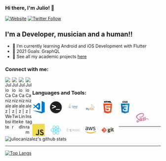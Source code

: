 ### Hi there, I'm Julio! 👋

[![Website](https://img.shields.io/website?label=juliocanizalez.com&style=for-the-badge&url=https%3A%2F%2Fjuliocanizalez.com)](https://juliocanizalez.com)
[![Twitter Follow](https://img.shields.io/twitter/follow/julioecanizalez?color=1DA1F2&logo=twitter&style=for-the-badge)](https://twitter.com/intent/follow?original_referer=https%3A%2F%2Fgithub.com%2FcodeSTACKr&screen_name=julioecanizalez)

## I'm a Developer, musician and a human!!

- :seedling: I’m currently learning Android and iOS Development with Flutter
- :goal_net: 2021 Goals: GraphQL 
- :page_facing_up: See all my academic projects [here](https://github.com/ProjectsbyJulio)
### Connect with me:

[<img align="left" alt="Julio Canizalez | Website" width="22px" src="https://res.cloudinary.com/dqaav1s3t/image/upload/v1613343759/Web/icons8-buscar-en-el-navegador-64_ic8xeg.png"/>][website]
[<img align="left" alt="Julio Canizalez | Twitter" width="22px" src="https://res.cloudinary.com/dqaav1s3t/image/upload/v1613343888/Web/icons8-twitter-64_wbeeey.png" />][twitter]
[<img align="left" alt="Julio Canizalez | LinkedIn" width="22px" src="https://res.cloudinary.com/dqaav1s3t/image/upload/v1613343969/Web/icons8-linkedin-96_ewplyr.png" />][linkedin]
[<img align="left" alt="Julio Canizalez | Instagram" width="22px" src="https://res.cloudinary.com/dqaav1s3t/image/upload/v1613344018/Web/icons8-instagram-96_qwh7dy.png" />][instagram]


<br />

### Languages and Tools:

<img title="Visual Studio Code" align="left" alt="Visual Studio Code" width="40px" src="https://raw.githubusercontent.com/github/explore/80688e429a7d4ef2fca1e82350fe8e3517d3494d/topics/visual-studio-code/visual-studio-code.png" style="margin-right: 1rem"/>
<img title="Command Line" align="left" alt="Terminal" width="40px" src="https://raw.githubusercontent.com/github/explore/80688e429a7d4ef2fca1e82350fe8e3517d3494d/topics/terminal/terminal.png" style="margin-right: 1rem"/>
<img title="Java" align="left" alt="Java" width="40px" src="https://raw.githubusercontent.com/github/explore/master/topics/java/java.png" style="margin-right: 1rem" />
<img title="MySQL" align="left" alt="MySQL" width="40px" src="https://raw.githubusercontent.com/github/explore/80688e429a7d4ef2fca1e82350fe8e3517d3494d/topics/mysql/mysql.png" 
style="margin-right: 1rem"/>
<img title="HTML5" align="left" alt="HTML5" width="40px" src="https://raw.githubusercontent.com/github/explore/80688e429a7d4ef2fca1e82350fe8e3517d3494d/topics/html/html.png" style="margin-right: 1rem" />
<img title="CSS3" align="left" alt="CSS3" width="40px" src="https://raw.githubusercontent.com/github/explore/80688e429a7d4ef2fca1e82350fe8e3517d3494d/topics/css/css.png" style="margin-right: 1rem" />
<br/><br/>
<img title="SASS" align="left" alt="Sass" width="40px" src="https://raw.githubusercontent.com/github/explore/80688e429a7d4ef2fca1e82350fe8e3517d3494d/topics/sass/sass.png" style="margin-right: 1rem" />
<img title="JavaScript" align="left" alt="JavaScript" width="40px" src="https://raw.githubusercontent.com/github/explore/80688e429a7d4ef2fca1e82350fe8e3517d3494d/topics/javascript/javascript.png" style="margin-right: 1rem" />
<img title="ReactJS" align="left" alt="React" width="40px" src="https://raw.githubusercontent.com/github/explore/80688e429a7d4ef2fca1e82350fe8e3517d3494d/topics/react/react.png" style="margin-right: 1rem" />
<img title="ExpressJS" align="left" alt="Express" width="40px" src="https://raw.githubusercontent.com/github/explore/master/topics/express/express.png" style="margin-right: 1rem" />
<img title="Amazon Web Services" align="left" alt="AWS" width="40px" src="https://raw.githubusercontent.com/github/explore/master/topics/aws/aws.png" style="margin-right: 1rem" />
<img title="Git" align="left" alt="Git" width="40px" src="https://raw.githubusercontent.com/github/explore/80688e429a7d4ef2fca1e82350fe8e3517d3494d/topics/git/git.png" style="margin-right: 1rem"/>
<br />
<br />

---

![juliocanizalez's github stats](https://github-readme-stats.vercel.app/api?username=juliocanizalez&show_icons=true&theme=radical&hide=prs,issues)


---
[![Top Langs](https://github-readme-stats.vercel.app/api/top-langs/?username=juliocanizalez&hide=html,plpgsql&langs_count=6&layout=compact)](https://github.com/juliocanizalez/)


[website]: https://juliocanizalez.com
[twitter]: https://twitter.com/julioecanizalez
[instagram]: https://instagram.com/juliocanizalez
[linkedin]: https://linkedin.com/in/juliocanizalez
